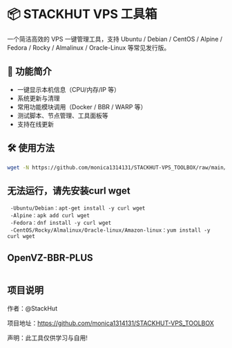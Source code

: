 # 📦 STACKHUT VPS 工具箱

一个简洁高效的 VPS 一键管理工具，支持 Ubuntu / Debian / CentOS / Alpine / Fedora / Rocky / Almalinux / Oracle-Linux 等常见发行版。

## 🚀 功能简介

- 一键显示本机信息（CPU/内存/IP 等）
- 系统更新与清理
- 常用功能模块调用（Docker / BBR / WARP 等）
- 测试脚本、节点管理、工具面板等
- 支持在线更新

## 🛠 使用方法

```bash
wget -N https://github.com/monica1314131/STACKHUT-VPS_TOOLBOX/raw/main/stackhut_tool.sh && chmod +x stackhut_tool.sh && ./stackhut_tool.sh
```

## 无法运行，请先安装curl wget

     -Ubuntu/Debian：apt-get install -y curl wget
     -Alpine：apk add curl wget
     -Fedora：dnf install -y curl wget
     -CentOS/Rocky/Almalinux/Oracle-linux/Amazon-linux：yum install -y curl wget

## OpenVZ-BBR-PLUS

```wget https://raw.githubusercontent.com/kuoruan/shell-scripts/master/ovz-bbr/ovz-bbr-installer.sh chmod +x ovz-bbr-installer.sh ./ovz-bbr-installer.sh  
```
     
## 项目说明

作者：@StackHut

项目地址：https://github.com/monica1314131/STACKHUT-VPS_TOOLBOX

声明：此工具仅供学习与自用!